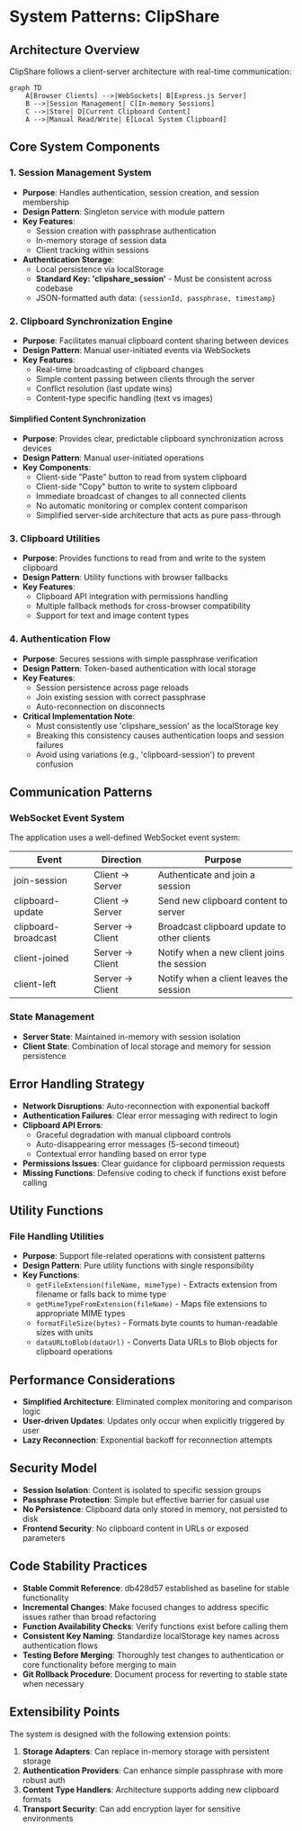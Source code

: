 # System Patterns: ClipShare

## Architecture Overview

ClipShare follows a client-server architecture with real-time communication:

```mermaid
graph TD
    A[Browser Clients] -->|WebSockets| B[Express.js Server]
    B -->|Session Management| C[In-memory Sessions]
    C -->|Store| D[Current Clipboard Content]
    A -->|Manual Read/Write| E[Local System Clipboard]
```

## Core System Components

### 1. Session Management System
- **Purpose**: Handles authentication, session creation, and session membership
- **Design Pattern**: Singleton service with module pattern
- **Key Features**:
  - Session creation with passphrase authentication
  - In-memory storage of session data
  - Client tracking within sessions
- **Authentication Storage**:
  - Local persistence via localStorage
  - **Standard Key: 'clipshare_session'** - Must be consistent across codebase
  - JSON-formatted auth data: `{sessionId, passphrase, timestamp}`

### 2. Clipboard Synchronization Engine
- **Purpose**: Facilitates manual clipboard content sharing between devices
- **Design Pattern**: Manual user-initiated events via WebSockets
- **Key Features**:
  - Real-time broadcasting of clipboard changes
  - Simple content passing between clients through the server
  - Conflict resolution (last update wins)
  - Content-type specific handling (text vs images)

#### Simplified Content Synchronization
- **Purpose**: Provides clear, predictable clipboard synchronization across devices
- **Design Pattern**: Manual user-initiated operations
- **Key Components**:
  - Client-side "Paste" button to read from system clipboard
  - Client-side "Copy" button to write to system clipboard
  - Immediate broadcast of changes to all connected clients
  - No automatic monitoring or complex content comparison
  - Simplified server-side architecture that acts as pure pass-through

### 3. Clipboard Utilities
- **Purpose**: Provides functions to read from and write to the system clipboard
- **Design Pattern**: Utility functions with browser fallbacks
- **Key Features**:
  - Clipboard API integration with permissions handling
  - Multiple fallback methods for cross-browser compatibility
  - Support for text and image content types

### 4. Authentication Flow
- **Purpose**: Secures sessions with simple passphrase verification
- **Design Pattern**: Token-based authentication with local storage
- **Key Features**:
  - Session persistence across page reloads
  - Join existing session with correct passphrase
  - Auto-reconnection on disconnects
- **Critical Implementation Note**:
  - Must consistently use 'clipshare_session' as the localStorage key
  - Breaking this consistency causes authentication loops and session failures
  - Avoid using variations (e.g., 'clipboard-session') to prevent confusion

## Communication Patterns

### WebSocket Event System
The application uses a well-defined WebSocket event system:

| Event                | Direction        | Purpose                                       |
|----------------------|------------------|-----------------------------------------------|
| join-session         | Client → Server  | Authenticate and join a session               |
| clipboard-update     | Client → Server  | Send new clipboard content to server          |
| clipboard-broadcast  | Server → Client  | Broadcast clipboard update to other clients   |
| client-joined        | Server → Client  | Notify when a new client joins the session    |
| client-left          | Server → Client  | Notify when a client leaves the session       |

### State Management
- **Server State**: Maintained in-memory with session isolation
- **Client State**: Combination of local storage and memory for session persistence

## Error Handling Strategy
- **Network Disruptions**: Auto-reconnection with exponential backoff
- **Authentication Failures**: Clear error messaging with redirect to login
- **Clipboard API Errors**: 
  - Graceful degradation with manual clipboard controls
  - Auto-disappearing error messages (5-second timeout)
  - Contextual error handling based on error type
- **Permissions Issues**: Clear guidance for clipboard permission requests
- **Missing Functions**: Defensive coding to check if functions exist before calling

## Utility Functions

### File Handling Utilities
- **Purpose**: Support file-related operations with consistent patterns
- **Design Pattern**: Pure utility functions with single responsibility
- **Key Functions**:
  - `getFileExtension(fileName, mimeType)` - Extracts extension from filename or falls back to mime type
  - `getMimeTypeFromExtension(fileName)` - Maps file extensions to appropriate MIME types
  - `formatFileSize(bytes)` - Formats byte counts to human-readable sizes with units
  - `dataURLtoBlob(dataUrl)` - Converts Data URLs to Blob objects for clipboard operations

## Performance Considerations
- **Simplified Architecture**: Eliminated complex monitoring and comparison logic
- **User-driven Updates**: Updates only occur when explicitly triggered by user
- **Lazy Reconnection**: Exponential backoff for reconnection attempts

## Security Model
- **Session Isolation**: Content is isolated to specific session groups
- **Passphrase Protection**: Simple but effective barrier for casual use
- **No Persistence**: Clipboard data only stored in memory, not persisted to disk
- **Frontend Security**: No clipboard content in URLs or exposed parameters

## Code Stability Practices
- **Stable Commit Reference**: db428d57 established as baseline for stable functionality
- **Incremental Changes**: Make focused changes to address specific issues rather than broad refactoring
- **Function Availability Checks**: Verify functions exist before calling them
- **Consistent Key Naming**: Standardize localStorage key names across authentication flows
- **Testing Before Merging**: Thoroughly test changes to authentication or core functionality before merging to main
- **Git Rollback Procedure**: Document process for reverting to stable state when necessary

## Extensibility Points
The system is designed with the following extension points:

1. **Storage Adapters**: Can replace in-memory storage with persistent storage
2. **Authentication Providers**: Can enhance simple passphrase with more robust auth
3. **Content Type Handlers**: Architecture supports adding new clipboard formats
4. **Transport Security**: Can add encryption layer for sensitive environments

